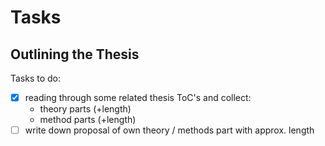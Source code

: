 # Tasks
## Outlining the Thesis

Tasks to do:
- [x] reading through some related thesis ToC's and collect:
	- theory parts (+length)
 	- method parts (+length)
- [ ] write down proposal of own theory / methods part with approx. length

